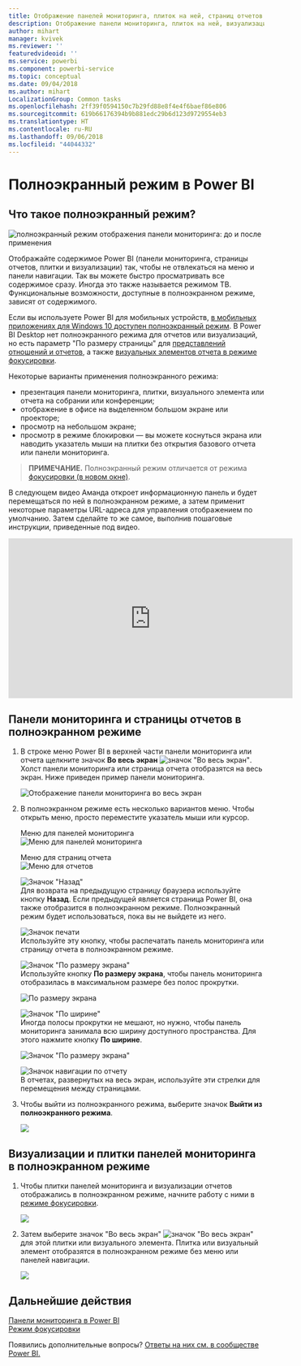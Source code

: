 ```yaml
---
title: Отображение панелей мониторинга, плиток на ней, страниц отчетов и визуализаций в полноэкранном режиме
description: Отображение панели мониторинга, плиток на ней, визуализаций и страниц отчетов в полноэкранном режиме (*режиме ТВ*).
author: mihart
manager: kvivek
ms.reviewer: ''
featuredvideoid: ''
ms.service: powerbi
ms.component: powerbi-service
ms.topic: conceptual
ms.date: 09/04/2018
ms.author: mihart
LocalizationGroup: Common tasks
ms.openlocfilehash: 2ff39f0594150c7b29fd88e8f4e4f6baef86e806
ms.sourcegitcommit: 619b66176394b9b881edc29b6d123d9729554eb3
ms.translationtype: HT
ms.contentlocale: ru-RU
ms.lasthandoff: 09/06/2018
ms.locfileid: "44044332"
---
```

# <a name="full-screen-mode-in-power-bi-service"></a>Полноэкранный режим в Power BI
## <a name="what-is-full-screen-mode"></a>Что такое полноэкранный режим?
![полноэкранный режим отображения панели мониторинга: до и после применения](media/service-fullscreen-mode/power-bi-full-screen-comparison.png)

Отображайте содержимое Power BI (панели мониторинга, страницы отчетов, плитки и визуализации) так, чтобы не отвлекаться на меню и панели навигации.  Так вы можете быстро просматривать все содержимое сразу. Иногда это также называется режимом ТВ. Функциональные возможности, доступные в полноэкранном режиме, зависят от содержимого. 

Если вы используете Power BI для мобильных устройств, [в мобильных приложениях для Windows 10 доступен полноэкранный режим](mobile-windows-10-app-presentation-mode.md). В Power BI Desktop нет полноэкранного режима для отчетов или визуализаций, но есть параметр "По размеру страницы" для [представлений отношений и отчетов](desktop-report-view.md), а также [визуальных элементов отчета в режиме фокусировки](service-focus-mode.md).

 

Некоторые варианты применения полноэкранного режима:

* презентация панели мониторинга, плитки, визуального элемента или отчета на собрании или конференции;
* отображение в офисе на выделенном большом экране или проекторе;
* просмотр на небольшом экране;
* просмотр в режиме блокировки — вы можете коснуться экрана или наводить указатель мыши на плитки без открытия базового отчета или панели мониторинга.

> **ПРИМЕЧАНИЕ.** Полноэкранный режим отличается от режима [фокусировки (в новом окне)](service-focus-mode.md).
> 
> 

В следующем видео Аманда откроет информационную панель и будет перемещаться по ней в полноэкранном режиме, а затем применит некоторые параметры URL-адреса для управления отображением по умолчанию. Затем сделайте то же самое, выполнив пошаговые инструкции, приведенные под видео.

<iframe width="560" height="315" src="https://www.youtube.com/embed/c31gZkyvC54" frameborder="0" allowfullscreen></iframe>

## <a name="dashboards-and-report-pages-in-full-screen-mode"></a>Панели мониторинга и страницы отчетов в полноэкранном режиме
1. В строке меню Power BI в верхней части панели мониторинга или отчета щелкните значок **Во весь экран** ![значок "Во весь экран"](media/service-fullscreen-mode/power-bi-full-screen-icon.png). Холст панели мониторинга или страница отчета отобразятся на весь экран. Ниже приведен пример панели мониторинга.
   
      ![Отображение панели мониторинга во весь экран](media/service-fullscreen-mode/power-bi-dash-full-screen.png)
2. В полноэкранном режиме есть несколько вариантов меню.  Чтобы открыть меню, просто переместите указатель мыши или курсор. 
   
     Меню для панелей мониторинга    
     ![Меню для панелей мониторинга](media/service-fullscreen-mode/power-bi-full-screen-menu-dashboard.png)    
   
     Меню для страниц отчета    
    ![Меню для отчетов](media/service-fullscreen-mode/power-bi-report-menu.png)    
   
    ![Значок "Назад"](media/service-fullscreen-mode/power-bi-back-icon.png)    
    Для возврата на предыдущую страницу браузера используйте кнопку **Назад**. Если предыдущей является страница Power BI, она также отобразится в полноэкранном режиме.  Полноэкранный режим будет использоваться, пока вы не выйдете из него.
   
    ![Значок печати](media/service-fullscreen-mode/power-bi-print-icon.png)    
    Используйте эту кнопку, чтобы распечатать панель мониторинга или страницу отчета в полноэкранном режиме. 
   
    ![Значок "По размеру экрана"](media/service-fullscreen-mode/power-bi-fit-to-width.png)    
    Используйте кнопку **По размеру экрана**, чтобы панель мониторинга отобразилась в максимальном размере без полос прокрутки.     
   
    ![По размеру экрана](media/service-fullscreen-mode/power-bi-fit-screen.png)
   
    ![Значок "По ширине"](media/service-fullscreen-mode/power-bi-fit-width.png)       
    Иногда полосы прокрутки не мешают, но нужно, чтобы панель мониторинга занимала всю ширину доступного пространства. Для этого нажмите кнопку **По ширине**.    
   
    ![Значок "По размеру экрана"](media/service-fullscreen-mode/power-bi-fit-to-width-new.png)
   
    ![Значок навигации по отчету](media/service-fullscreen-mode/power-bi-report-nav2.png)       
    В отчетах, развернутых на весь экран, используйте эти стрелки для перемещения между страницами.    
3. Чтобы выйти из полноэкранного режима, выберите значок **Выйти из полноэкранного режима**.
   
      ![](media/service-fullscreen-mode/exit-fullscreen-new.png)

## <a name="visualizations-and-dashboard-tiles-in-full-screen-mode"></a>Визуализации и плитки панелей мониторинга в полноэкранном режиме
1. Чтобы плитки панелей мониторинга и визуализации отчетов отображались в полноэкранном режиме, начните работу с ними в [режиме фокусировки](service-focus-mode.md). 
   
    ![](media/service-fullscreen-mode/power-bi-focus3.png)
2. Затем выберите значок "Во весь экран" ![значок "Во весь экран"](media/service-fullscreen-mode/power-bi-full-screen-icon.png)  для этой плитки или визуального элемента. Плитка или визуальный элемент отобразятся в полноэкранном режиме без меню или панелей навигации.
   
    ![](media/service-fullscreen-mode/power-bi-fullscreen.png)

## <a name="next-steps"></a>Дальнейшие действия
[Панели мониторинга в Power BI](service-dashboards.md)  
[Режим фокусировки](service-focus-mode.md)    

Появились дополнительные вопросы? [Ответы на них см. в сообществе Power BI.](http://community.powerbi.com/)

